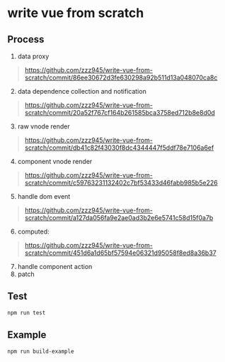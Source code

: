 # write vue from scratch
## Process
1. data proxy
> https://github.com/zzz945/write-vue-from-scratch/commit/86ee30672d3fe630298a92b511d13a048070ca8c
2. data dependence collection and notification
> https://github.com/zzz945/write-vue-from-scratch/commit/20a52f767cf164b261585bca3758ed712b8e8d0d
3. raw vnode render
> https://github.com/zzz945/write-vue-from-scratch/commit/db41c82f43030f8dc4344447f5ddf78e7106a6ef
4. component vnode render
> https://github.com/zzz945/write-vue-from-scratch/commit/c59763231132402c7bf53433d46fabb985b5e226
5. handle dom event
> https://github.com/zzz945/write-vue-from-scratch/commit/a127da056fa9e2ae0ad3b2e6e5741c58d15f0a7b
6. computed:
> https://github.com/zzz945/write-vue-from-scratch/commit/451d6a1d65bf57594e06321d95058f8ed8a36b37
7. handle component action
8. patch
## Test
```sh
npm run test
```
## Example
```sh
npm run build-example
```